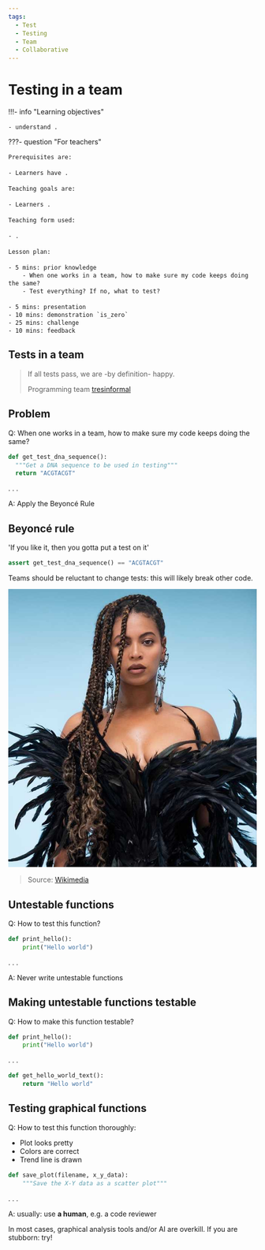 ```yaml
---
tags:
  - Test
  - Testing
  - Team
  - Collaborative
---
```


# Testing in a team

!!!- info "Learning objectives"

    - understand .

???- question "For teachers"

    Prerequisites are:

    - Learners have .

    Teaching goals are:

    - Learners .

    Teaching form used:

    - .

    Lesson plan:

    - 5 mins: prior knowledge
        - When one works in a team, how to make sure my code keeps doing the same?
        - Test everything? If no, what to test?

    - 5 mins: presentation
    - 10 mins: demonstration `is_zero`
    - 25 mins: challenge
    - 10 mins: feedback

## Tests in a team

> If all tests pass, we are -by definition- happy.
>
> Programming team [tresinformal](https://github.com/tresinformal)

## Problem

Q: When one works in a team, how to make sure my code keeps doing the same?

```python
def get_test_dna_sequence():
  """Get a DNA sequence to be used in testing"""
  return "ACGTACGT"
```

. . .

A: Apply the Beyoncé Rule

## Beyoncé rule

'If you like it, then you gotta put a test on it'

```python
assert get_test_dna_sequence() == "ACGTACGT"
```

Teams should be reluctant to change tests: this will likely break other code.

![Beyoncé](beyonce.png)

> Source: [Wikimedia](https://commons.wikimedia.org/wiki/Category:Beyonc%C3%A9_Knowles_in_2020#/media/File:Beyonc%C3%A9_Black_Is_King_Still.png)

## Untestable functions

Q: How to test this function?

```python
def print_hello():
    print("Hello world")
```

. . .

A: Never write untestable functions

## Making untestable functions testable

Q: How to make this function testable?

```python
def print_hello():
    print("Hello world")
```

. . .

```python
def get_hello_world_text():
    return "Hello world"
```

## Testing graphical functions

Q: How to test this function thoroughly:

- Plot looks pretty
- Colors are correct
- Trend line is drawn

```python
def save_plot(filename, x_y_data):
    """Save the X-Y data as a scatter plot"""
```

. . .

A: usually: use **a human**, e.g. a code reviewer

In most cases, graphical analysis tools and/or AI are overkill. If you are stubborn: try!

